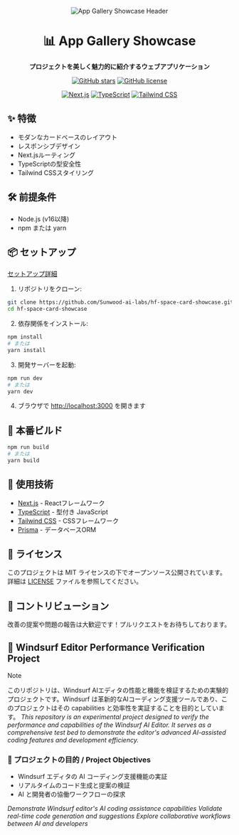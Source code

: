 <div align="center">

![App Gallery Showcase Header](https://github.com/user-attachments/assets/24a2edc1-dc5e-4dda-8d1a-638ab29aede7)

# 📊 App Gallery Showcase

**プロジェクトを美しく魅力的に紹介するウェブアプリケーション**

[![GitHub stars](https://img.shields.io/github/stars/Sunwood-ai-labs/hf-space-card-showcase?style=social)](https://github.com/Sunwood-ai-labs/hf-space-card-showcase)
[![GitHub license](https://img.shields.io/github/license/Sunwood-ai-labs/hf-space-card-showcase)](https://github.com/Sunwood-ai-labs/hf-space-card-showcase/blob/main/LICENSE)


[![Next.js](https://img.shields.io/badge/Next.js-000000?style=for-the-badge&logo=nextdotjs&logoColor=white)](https://nextjs.org/)
[![TypeScript](https://img.shields.io/badge/TypeScript-3178C6?style=for-the-badge&logo=typescript&logoColor=white)](https://www.typescriptlang.org/)
[![Tailwind CSS](https://img.shields.io/badge/Tailwind_CSS-38B2AC?style=for-the-badge&logo=tailwind-css&logoColor=white)](https://tailwindcss.com/)

</div>

## ✨ 特徴

- モダンなカードベースのレイアウト
- レスポンシブデザイン
- Next.jsルーティング
- TypeScriptの型安全性
- Tailwind CSSスタイリング

## 🛠️ 前提条件

- Node.js (v16以降)
- npm または yarn

## 📦 セットアップ

[セットアップ詳細](docs/SETUP.md)

1. リポジトリをクローン:
```bash
git clone https://github.com/Sunwood-ai-labs/hf-space-card-showcase.git
cd hf-space-card-showcase
```

2. 依存関係をインストール:
```bash
npm install
# または
yarn install
```

3. 開発サーバーを起動:
```bash
npm run dev
# または
yarn dev
```

4. ブラウザで [http://localhost:3000](http://localhost:3000) を開きます

## 🚀 本番ビルド

```bash
npm run build
# または
yarn build
```

## 🔧 使用技術

- [Next.js](https://nextjs.org/) - Reactフレームワーク
- [TypeScript](https://www.typescriptlang.org/) - 型付き JavaScript
- [Tailwind CSS](https://tailwindcss.com/) - CSSフレームワーク
- [Prisma](https://www.prisma.io/) - データベースORM

## 📄 ライセンス

このプロジェクトは MIT ライセンスの下でオープンソース公開されています。詳細は [LICENSE](LICENSE) ファイルを参照してください。

## 🤝 コントリビューション

改善の提案や問題の報告は大歓迎です！プルリクエストをお待ちしております。

## 🌊 Windsurf Editor Performance Verification Project

> [!NOTE]
このリポジトリは、Windsurf AIエディタの性能と機能を検証するための実験的プロジェクトです。Windsurf は革新的なAIコーディング支援ツールであり、このプロジェクトはその capabilities と効率性を実証することを目的としています。
*This repository is an experimental project designed to verify the performance and capabilities of the Windsurf AI Editor. It serves as a comprehensive test bed to demonstrate the editor's advanced AI-assisted coding features and development efficiency.*

### 🚀 プロジェクトの目的 / Project Objectives
- Windsurf エディタの AI コーディング支援機能の実証
- リアルタイムのコード生成と提案の検証
- AI と開発者の協働ワークフローの探求

*Demonstrate Windsurf editor's AI coding assistance capabilities*
*Validate real-time code generation and suggestions*
*Explore collaborative workflows between AI and developers*
